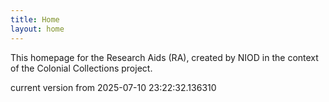 ```yaml
---
title: Home
layout: home
---
```


This homepage for the Research Aids (RA), created by NIOD in the context of the Colonial Collections project. 


current version from 2025-07-10 23:22:32.136310